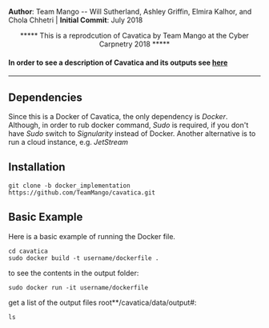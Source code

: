 **Author**: Team Mango -- Will Sutherland, Ashley Griffin, Elmira Kalhor, and Chola Chhetri  | **Initial Commit**: July 2018 
<p style="text-align: center;">***** This is a reprodcution of Cavatica by Team Mango at the Cyber Carpnetry 2018 *****</p>

#### In order to see a description of Cavatica and its outputs see [here](https://github.com/incertae-sedis/cavatica)
---
## Dependencies

Since this is a Docker of Cavatica, the only dependency is *Docker*.
Although, in order to rub docker command, *Sudo* is required, if you don't have *Sudo* switch to *Signularity* instead of Docker.
Another alternative is to run a cloud instance, e.g. *JetStream*

## Installation

```
git clone -b docker_implementation https://github.com/TeamMango/cavatica.git
```

## Basic Example

Here is a basic example of running the Docker file. 

```
cd cavatica
sudo docker build -t username/dockerfile .
```

to see the contents in the output folder:
```
sudo docker run -it username/dockerfile
```
get a list of the output files root**/cavatica/data/output#:

```
ls
```

